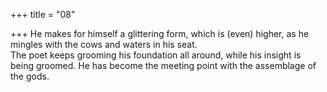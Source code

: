 +++
title = "08"

+++
He makes for himself a glittering form, which is (even) higher, as he  mingles with the cows and waters in his seat.  
The poet keeps grooming his foundation all around, while his insight is  being groomed. He has become the meeting point with the assemblage  of the gods.  